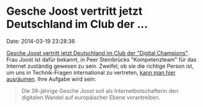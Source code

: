 Gesche Joost vertritt jetzt Deutschland im Club der \...
========================================================

Date: 2014-03-19 23:28:36

[Gesche Joost vertritt jetzt Deutschland im Club der \"Digital
Champions\"](http://spiegel.de/article.do?id=959434). Frau Joost ist
dafür bekannt, in Peer Steinbrücks \"Kompetenzteam\" für das Internet
zuständig gewesen zu sein. Zweifel, ob sie die richtige Person ist, um
uns in Technik-Fragen international zu vertreten, [kann man hier
ausräumen](http://www.youtube.com/watch?v=HgzPZiQsZ8w). Ihre Aufgabe
wird sein:

> Die 39-jährige Gesche Joost soll als Internetbotschafterin den
> digitalen Wandel auf europäischer Ebene vorantreiben.
